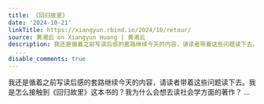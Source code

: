 ```yaml
---
title: 《回归故里》
date: '2024-10-21'
linkTitle: https://xiangyun.rbind.io/2024/10/retour/
source: 黄湘云 on Xiangyun Huang | 黄湘云
description: 我还是循着之前写读后感的套路继续今天的内容，请读者带着这些问题读下去。我是怎么接触到《回归故里》这本书的？我为什么会想去读社会学方面的著作？
  ...
disable_comments: true
---
```

我还是循着之前写读后感的套路继续今天的内容，请读者带着这些问题读下去。我是怎么接触到《回归故里》这本书的？我为什么会想去读社会学方面的著作？ ...